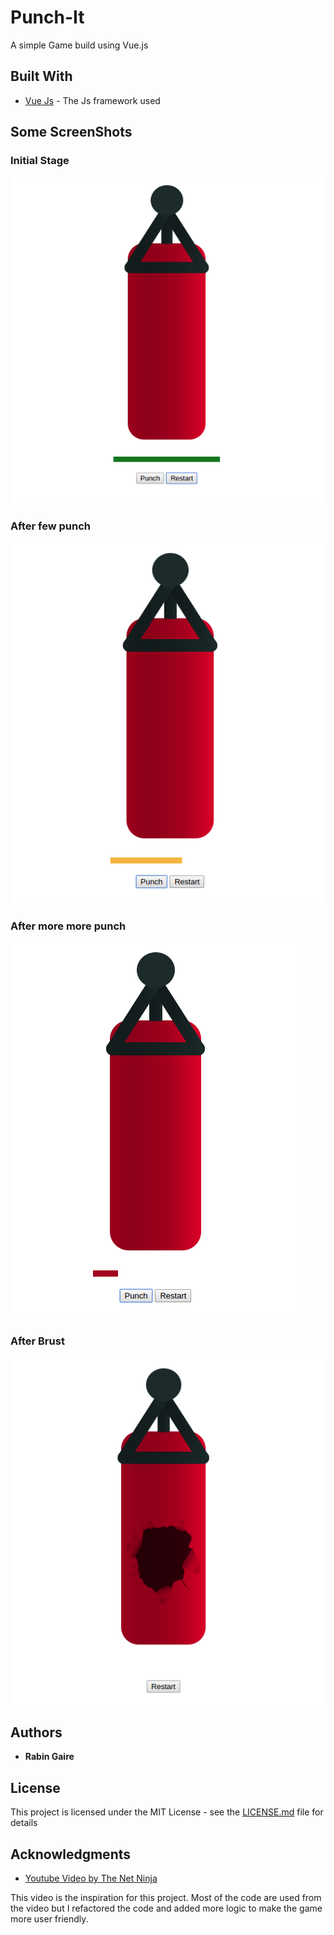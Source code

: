 # Punch-It
A simple Game build using Vue.js

## Built With

* [Vue Js](https://vuejs.org/) - The Js framework used

## Some ScreenShots

### Initial Stage
![Initial Stage](/screenshot/initial_stage.png)

### After few punch
![After few punch](/screenshot/after_few_punch.png)

### After more more punch
![After more more punch](/screenshot/after_more_more_punch.png)

### After Brust
![After Brust](/screenshot/after_brust.png)

## Authors

* **Rabin Gaire**

## License

This project is licensed under the MIT License - see the [LICENSE.md](LICENSE) file for details

## Acknowledgments

* [Youtube Video by The Net Ninja](https://www.youtube.com/watch?v=WjfpQlVem-8)

This video is the inspiration for this project. Most of the code are used from the video but I refactored the code and added more logic to make the game more user friendly.  
